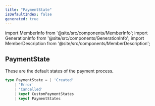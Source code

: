 ```yaml
---
title: "PaymentState"
isDefaultIndex: false
generated: true
---
```

<!-- This file was generated from the Vendure source. Do not modify. Instead, re-run the "docs:build" script -->
import MemberInfo from '@site/src/components/MemberInfo';
import GenerationInfo from '@site/src/components/GenerationInfo';
import MemberDescription from '@site/src/components/MemberDescription';


## PaymentState

<GenerationInfo sourceFile="packages/core/src/service/helpers/payment-state-machine/payment-state.ts" sourceLine="27" packageName="@vendure/core" />

These are the default states of the payment process.

```ts title="Signature"
type PaymentState = | 'Created'
    | 'Error'
    | 'Cancelled'
    | keyof CustomPaymentStates
    | keyof PaymentStates
```
